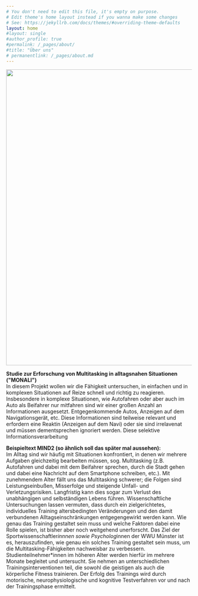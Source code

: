 ```yaml
---
# You don't need to edit this file, it's empty on purpose.
# Edit theme's home layout instead if you wanna make some changes
# See: https://jekyllrb.com/docs/themes/#overriding-theme-defaults
layout: home
#layout: single
#author_profile: true
#permalink: /_pages/about/
#title: "Über uns"
# permanentlink: /_pages/about.md
---
```

<img src="/MONALI-webpage/assets/images/logo_ds.jpg" width="800">   

**Studie zur Erforschung von Multitasking in alltagsnahen Situationen ("MONALI")**    
In diesem Projekt wollen wir die Fähigkeit untersuchen, in einfachen und in komplexen Situationen auf Reize schnell und richtig zu reagieren. 
Insbesondere in komplexe Situationen, wie Autofahren oder aber auch im Auto als Beifahrer nur mitfahren sind wir einer großen Anzahl an Informationen ausgesetzt. Entgegenkommende Autos, Anzeigen auf dem Navigationsgerät, etc. Diese Informationen sind teilweise relevant und erfordern eine Reaktin (Anzeigen auf dem Navi) oder sie sind irrelavenat und müssen dementsprechen ignoriert werden. Diese selektive Informationsverarbeitung     

**Beispieltext MIND2 (so ähnlich soll das später mal aussehen):**    
Im Alltag sind wir häufig mit Situationen konfrontiert, in denen wir mehrere Aufgaben gleichzeitig bearbeiten müssen, sog. Multitasking (z.B. Autofahren und dabei mit dem Beifahrer sprechen, durch die Stadt gehen und dabei eine Nachricht auf dem Smartphone schreiben, etc.). Mit zunehmendem Alter fällt uns das Multitasking schwerer; die Folgen sind Leistungseinbußen, Misserfolge und steigende Unfall- und Verletzungsrisiken. Langfristig kann dies sogar zum Verlust des unabhängigen und selbständigen Lebens führen. Wissenschaftliche Untersuchungen lassen vermuten, dass durch ein zielgerichtetes, individuelles Training altersbedingten Veränderungen und den damit verbundenen Alltagseinschränkungen entgegengewirkt werden kann. Wie genau das Training gestaltet sein muss und welche Faktoren dabei eine Rolle spielen, ist bisher aber noch weitgehend unerforscht. Das Ziel der Sportwissenschaftler*innnen sowie Psycholog*innen der WWU Münster ist es, herauszufinden, wie genau ein solches Training gestaltet sein muss, um die Multitasking-Fähigkeiten nachweisbar zu verbessern. Studienteilnehmer*innen im höheren Alter werden hierfür im mehrere Monate begleitet und untersucht. Sie nehmen an unterschiedlichen Trainingsinterventionen teil, die sowohl die geistigen als auch die körperliche Fitness trainieren. Der Erfolg des Trainings wird durch motorische, neurophysiologische und kognitive Testverfahren vor und nach der Trainingsphase ermittelt.
